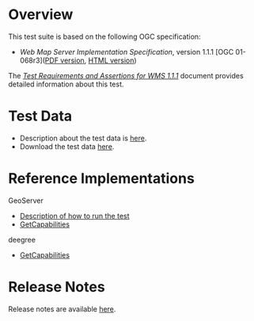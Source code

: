 # Overview
This test suite is based on the following OGC specification:

  * _Web Map Server Implementation Specification_, version 1.1.1 [OGC 01-068r3]([PDF version](http://portal.opengeospatial.org/files/?artifact_id=1081), [HTML version](OGCTestData/wms/1.1.1/spec/wms1.1.1.html)) 

The [_Test Requirements and Assertions for WMS 1.1.1_](Web_Map_Server.html) document provides detailed information about this test. 

# Test Data

 * Description about the test data is [here](<Web_Map_Server.html%23B.-Test%20Data%20Definition>).
 * Download the test data [here](data/data-wms-1.1.1).

# Reference Implementations
GeoServer

 * [Description of how to run the test](http://docs.geoserver.org/stable/en/developer/cite-test-guide/index.html#run-wms-1-1-tests)
 * [GetCapabilities](http://cite.demo.opengeo.org:8080/geoserver_wms11/wms?service=wms%26request=getcapabilities%26version=1.1.1)

deegree

 * [GetCapabilities](http://cite.lat-lon.de/deegree-webservices-3.3.6/services/wms?service=WMS%26version=1.1.1%26request=GetCapabilities)

# Release Notes
Release notes are available [here](relnotes.html).
